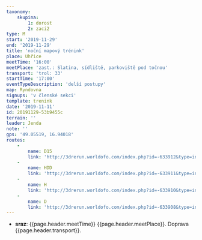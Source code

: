 ```yaml
---
taxonomy:
    skupina:
        1: dorost
        2: zaci2
type: M
start: '2019-11-29'
end: '2019-11-29'
title: 'noční mapový trénink'
place: Uhřice
meetTime: '16:00'
meetPlace: 'zast.: Slatina, sídliště, parkoviště pod točnou'
transport: 'trol: 33'
startTime: '17:00'
eventTypeDescription: 'delší postupy'
map: Ryndovna
signups: 'v členské sekci'
template: trenink
date: '2019-11-11'
id: 20191129-53b9455c
terrain: ''
leader: Jenda
note: ''
gps: '49.05519, 16.94018'
routes:
    -
        name: D15
        link: 'http://3drerun.worldofo.com/index.php?id=-633912&type=info'
    -
        name: HDD
        link: 'http://3drerun.worldofo.com/index.php?id=-633911&type=info'
    -
        name: H
        link: 'http://3drerun.worldofo.com/index.php?id=-633910&type=info'
    -
        name: D
        link: 'http://3drerun.worldofo.com/index.php?id=-633908&type=info'
---
```

* **sraz**: {{page.header.meetTime}} {{page.header.meetPlace}}. Doprava {{page.header.transport}}.
